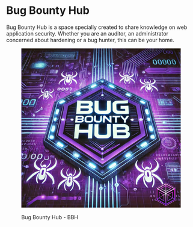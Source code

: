 # Bug Bounty Hub

Bug Bounty Hub is a space specially created to share knowledge on web application security. Whether you are an auditor, an administrator concerned about hardening or a bug hunter, this can be your home.

<figure><img src=".gitbook/assets/image (5).png" alt=""><figcaption><p>Bug Bounty Hub - BBH</p></figcaption></figure>
